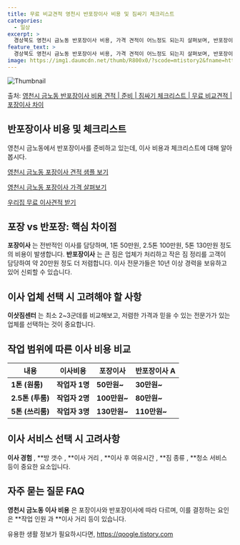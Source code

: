 ```yaml
---
title: 무료 비교견적 영천시 반포장이사 비용 및 짐싸기 체크리스트
categories:
  - 일상
excerpt: >
  경상북도 영천시 금노동 반포장이사 비용, 가격 견적이 어느정도 되는지 살펴보며, 반포장이사를 준비함에 있어 짐싸기 준비 체크리스트가 무엇인지 보겠습니다. 마지막으로 포장이사와 차이점을 통해 무료 비교견적으로 어떤 것이 더 합리적인 선택인지 공유 드립니다.영천시 금노동 포장이사 견적 샘플 보기 👈 클릭영천시 금노동 포장이사 가격 살펴보기 👈 클릭영천시 금노동 반포장이사 평균 이사 비용평수영천시 금노동 평균 이사 비용원룸 이사9평 이하 (1톤)30만원~투룸/쓰리룸 이사16평 ~ 20평 (2.5톤)80만원~쓰리룸 이사21평 (5톤) ~110만원~우리집 무료 이사견적 받기 👈 클릭포장 vs 반포장: 핵심 차이점이사 방식 중 가장 큰 차이인 포장과 반포장의 핵심적인 차이점을 살펴보겠습니다.포장이사는 이사 전..
feature_text: >
  경상북도 영천시 금노동 반포장이사 비용, 가격 견적이 어느정도 되는지 살펴보며, 반포장이사를 준비함에 있어 짐싸기 준비 체크리스트가 무엇인지 보겠습니다. 마지막으로 포장이사와 차이점을 통해 무료 비교견적으로 어떤 것이 더 합리적인 선택인지 공유 드립니다.영천시 금노동 포장이사 견적 샘플 보기 👈 클릭영천시 금노동 포장이사 가격 살펴보기 👈 클릭영천시 금노동 반포장이사 평균 이사 비용평수영천시 금노동 평균 이사 비용원룸 이사9평 이하 (1톤)30만원~투룸/쓰리룸 이사16평 ~ 20평 (2.5톤)80만원~쓰리룸 이사21평 (5톤) ~110만원~우리집 무료 이사견적 받기 👈 클릭포장 vs 반포장: 핵심 차이점이사 방식 중 가장 큰 차이인 포장과 반포장의 핵심적인 차이점을 살펴보겠습니다.포장이사는 이사 전..
image: https://img1.daumcdn.net/thumb/R800x0/?scode=mtistory2&fname=https%3A%2F%2Fblog.kakaocdn.net%2Fdn%2Fb4bLcW%2FbtsHa3WvzUP%2FItSA9MH3S6laZ19ZjkidD0%2Fimg.webp
---
```


![Thumbnail](https://img1.daumcdn.net/thumb/R800x0/?scode=mtistory2&fname=https%3A%2F%2Fblog.kakaocdn.net%2Fdn%2Fb4bLcW%2FbtsHa3WvzUP%2FItSA9MH3S6laZ19ZjkidD0%2Fimg.webp)

<p>출처: <a href="https://qoogle.tistory.com/9471" rel="dofollow">영천시 금노동 반포장이사 비용 견적 | 준비 | 짐싸기 체크리스트 | 무료 비교견적 | 포장이사 차이</a> </p>

## 반포장이사 비용 및 체크리스트

영천시 금노동에서 반포장이사를 준비하고 있는데, 이사 비용과 체크리스트에 대해 알아봅시다.

[영천시 금노동 포장이사 견적 샘플 보기](https://www.examplelink1.com)

[영천시 금노동 포장이사 가격 살펴보기](https://www.examplelink2.com)

[우리집 무료 이사견적 받기](https://www.examplelink3.com)

## **포장 vs 반포장: 핵심 차이점**

**포장이사** 는 전반적인 이사를 담당하며, 1톤 50만원, 2.5톤 100만원, 5톤 130만원 정도의 비용이 발생합니다.
**반포장이사** 는 큰 짐은 업체가 처리하고 작은 짐 정리를 고객이 담당하여 약 20만원 정도 더 저렴합니다. 이사 전문가들은 10년 이상
경력을 보유하고 있어 신뢰할 수 있습니다.

## **이사 업체 선택 시 고려해야 할 사항**

**이삿짐센터** 는 최소 2~3군데를 비교해보고, 저렴한 가격과 믿을 수 있는 전문가가 있는 업체를 선택하는 것이 중요합니다.

## **작업 범위에 따른 이사 비용 비교**

**내용** | **이사비용** | **포장이사** | **반포장이사 A**  
---|---|---|---  
**1톤 (원룸)** | **작업자 1명** | **50만원~** | **30만원~**  
**2.5톤 (투룸)** | **작업자 2명** | **100만원~** | **80만원~**  
**5톤 (쓰리룸)** | **작업자 3명** | **130만원~** | **110만원~**  
  
## **이사 서비스 선택 시 고려사항**

**이사 경험** , **방 갯수 , **이사 거리 , **이사 후 여유시간 , **짐 종류 , **청소 서비스 등이 중요한 요소입니다.

## **자주 묻는 질문 FAQ**

**영천시 금노동 이사 비용** 은 포장이사와 반포장이사에 따라 다르며, 이를 결정하는 요인은 **작업 인원 과 **이사 거리 등이
있습니다.

 

유용한 생활 정보가 필요하시다면, <a href="https://qoogle.tistory.com" rel="dofollow">https://qoogle.tistory.com</a>


